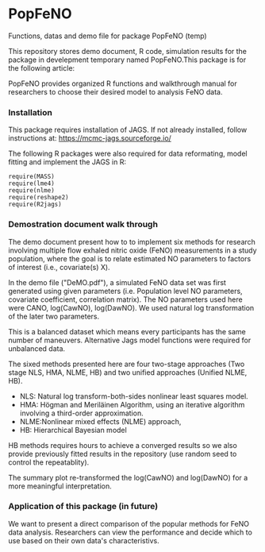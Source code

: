 # PopFeNO
Functions, datas and demo file for package PopFeNO (temp)

This repository stores demo document, R code, simulation results for the package in develepment temporary named PopFeNO.This package is for the following article:

PopFeNO provides organized R functions and walkthrough manual for researchers to choose their desired model to analysis FeNO data. 

### Installation

This package requires installation of JAGS. If not already installed, follow instructions at: https://mcmc-jags.sourceforge.io/

The following R packages were also required for data reformating, model fitting and implement the JAGS in R:

```{r}
require(MASS)
require(lme4)
require(nlme)
require(reshape2)
require(R2jags)
```

### Demostration document walk through

The demo document present how to  to implement six methods for research involving multiple flow exhaled nitric oxide (FeNO) measurements in a study population, where the goal is to relate estimated NO parameters to factors of interest (i.e., covariate(s) X).

In the demo file ("DeMO.pdf"), a simulated FeNO data set was first generated using given parameters (i.e. Population level NO parameters, covariate coefficient, correlation matrix). The NO parameters used here were CANO, log(CawNO), log(DawNO). We used natural log transformation of the later two parameters. 

This is a balanced dataset which means every participants has the same number of maneuvers. Alternative Jags model functions were required for unbalanced data.

The sixed methods presented here are four two-stage approaches (Two stage NLS, HMA, NLME, HB) and two unified approaches (Unified NLME, HB). 

* NLS: Natural log transform-both-sides nonlinear least squares model.
* HMA: Högman and Merilӓinen Algorithm, using an iterative algorithm involving a third-order approximation.
* NLME:Nonlinear mixed effects (NLME) approach, 
* HB:  Hierarchical Bayesian model 

HB methods requires hours to achieve a converged results so we also provide previously fitted results in the repository (use random seed to control the repeatablity).

The summary plot re-transformed the log(CawNO) and log(DawNO) for a more meaningful interpretation.

### Application of this package (in future)

We want to present a direct comparison of the popular methods for FeNO data analysis. Researchers can view the performance and decide which to use based on their own data's characteristivs.
